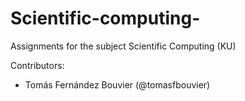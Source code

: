 # Scientific-computing-

Assignments for the subject Scientific Computing (KU)

Contributors:
 - Tomás Fernández Bouvier (@tomasfbouvier)
